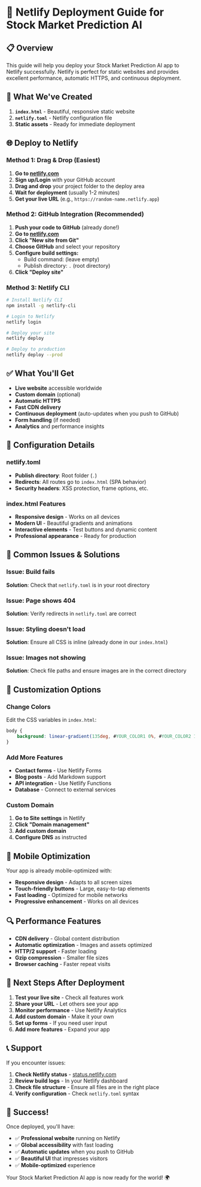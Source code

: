 # 🚀 Netlify Deployment Guide for Stock Market Prediction AI

## 📋 Overview

This guide will help you deploy your Stock Market Prediction AI app to Netlify successfully. Netlify is perfect for static websites and provides excellent performance, automatic HTTPS, and continuous deployment.

## 🎯 What We've Created

1. **`index.html`** - Beautiful, responsive static website
2. **`netlify.toml`** - Netlify configuration file
3. **Static assets** - Ready for immediate deployment

## 🌐 Deploy to Netlify

### **Method 1: Drag & Drop (Easiest)**

1. **Go to [netlify.com](https://netlify.com)**
2. **Sign up/Login** with your GitHub account
3. **Drag and drop** your project folder to the deploy area
4. **Wait for deployment** (usually 1-2 minutes)
5. **Get your live URL** (e.g., `https://random-name.netlify.app`)

### **Method 2: GitHub Integration (Recommended)**

1. **Push your code to GitHub** (already done!)
2. **Go to [netlify.com](https://netlify.com)**
3. **Click "New site from Git"**
4. **Choose GitHub** and select your repository
5. **Configure build settings:**
   - Build command: (leave empty)
   - Publish directory: `.` (root directory)
6. **Click "Deploy site"**

### **Method 3: Netlify CLI**

```bash
# Install Netlify CLI
npm install -g netlify-cli

# Login to Netlify
netlify login

# Deploy your site
netlify deploy

# Deploy to production
netlify deploy --prod
```

## ✅ What You'll Get

- **Live website** accessible worldwide
- **Custom domain** (optional)
- **Automatic HTTPS**
- **Fast CDN delivery**
- **Continuous deployment** (auto-updates when you push to GitHub)
- **Form handling** (if needed)
- **Analytics** and performance insights

## 🔧 Configuration Details

### **netlify.toml**
- **Publish directory**: Root folder (`.`)
- **Redirects**: All routes go to `index.html` (SPA behavior)
- **Security headers**: XSS protection, frame options, etc.

### **index.html Features**
- **Responsive design** - Works on all devices
- **Modern UI** - Beautiful gradients and animations
- **Interactive elements** - Test buttons and dynamic content
- **Professional appearance** - Ready for production

## 🚨 Common Issues & Solutions

### **Issue: Build fails**
**Solution**: Check that `netlify.toml` is in your root directory

### **Issue: Page shows 404**
**Solution**: Verify redirects in `netlify.toml` are correct

### **Issue: Styling doesn't load**
**Solution**: Ensure all CSS is inline (already done in our `index.html`)

### **Issue: Images not showing**
**Solution**: Check file paths and ensure images are in the correct directory

## 🎨 Customization Options

### **Change Colors**
Edit the CSS variables in `index.html`:
```css
body {
    background: linear-gradient(135deg, #YOUR_COLOR1 0%, #YOUR_COLOR2 100%);
}
```

### **Add More Features**
- **Contact forms** - Use Netlify Forms
- **Blog posts** - Add Markdown support
- **API integration** - Use Netlify Functions
- **Database** - Connect to external services

### **Custom Domain**
1. **Go to Site settings** in Netlify
2. **Click "Domain management"**
3. **Add custom domain**
4. **Configure DNS** as instructed

## 📱 Mobile Optimization

Your app is already mobile-optimized with:
- **Responsive design** - Adapts to all screen sizes
- **Touch-friendly buttons** - Large, easy-to-tap elements
- **Fast loading** - Optimized for mobile networks
- **Progressive enhancement** - Works on all devices

## 🔍 Performance Features

- **CDN delivery** - Global content distribution
- **Automatic optimization** - Images and assets optimized
- **HTTP/2 support** - Faster loading
- **Gzip compression** - Smaller file sizes
- **Browser caching** - Faster repeat visits

## 🚀 Next Steps After Deployment

1. **Test your live site** - Check all features work
2. **Share your URL** - Let others see your app
3. **Monitor performance** - Use Netlify Analytics
4. **Add custom domain** - Make it your own
5. **Set up forms** - If you need user input
6. **Add more features** - Expand your app

## 📞 Support

If you encounter issues:
1. **Check Netlify status** - [status.netlify.com](https://status.netlify.com)
2. **Review build logs** - In your Netlify dashboard
3. **Check file structure** - Ensure all files are in the right place
4. **Verify configuration** - Check `netlify.toml` syntax

## 🎉 Success!

Once deployed, you'll have:
- ✅ **Professional website** running on Netlify
- ✅ **Global accessibility** with fast loading
- ✅ **Automatic updates** when you push to GitHub
- ✅ **Beautiful UI** that impresses visitors
- ✅ **Mobile-optimized** experience

Your Stock Market Prediction AI app is now ready for the world! 🌍
